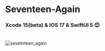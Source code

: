 # Seventeen-Again

### Xcode 15(beta) & IOS 17 & SwiftUI 5 😊

#

![sevetnteen_again](https://github.com/StanislavSeryogin/Seventeen-Again/assets/64367475/bc39341e-d98f-4d29-aa73-a043526f9b88)
